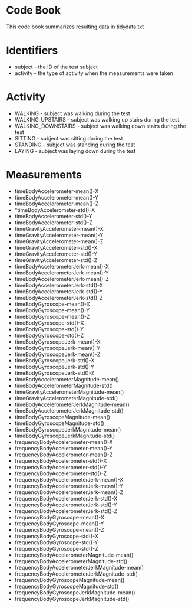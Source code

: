 # Code Book
 This code book summarizes resulting data in tidydata.txt
# Identifiers
* subject - the ID of the test subject
* activity - the type of activity when the measurements were taken
# Activity
* WALKING - subject was walking during the test
* WALKING_UPSTAIRS - subject was walking up stairs during the test
* WALKING_DOWNSTAIRS - subject was walking down stairs during the test
* SITTING - subject was sitting during the test
* STANDING - subject was standing during the test
* LAYING - subject was laying down during the test
# Measurements
* timeBodyAccelerometer-mean()-X 
* timeBodyAccelerometer-mean()-Y 
* timeBodyAccelerometer-mean()-Z
* "timeBodyAccelerometer-std()-X
* timeBodyAccelerometer-std()-Y
* timeBodyAccelerometer-std()-Z
* timeGravityAccelerometer-mean()-X
* timeGravityAccelerometer-mean()-Y
* timeGravityAccelerometer-mean()-Z
* timeGravityAccelerometer-std()-X
* timeGravityAccelerometer-std()-Y
* timeGravityAccelerometer-std()-Z
* timeBodyAccelerometerJerk-mean()-X
* timeBodyAccelerometerJerk-mean()-Y
* timeBodyAccelerometerJerk-mean()-Z
* timeBodyAccelerometerJerk-std()-X
* timeBodyAccelerometerJerk-std()-Y
* timeBodyAccelerometerJerk-std()-Z
* timeBodyGyroscope-mean()-X
* timeBodyGyroscope-mean()-Y
* timeBodyGyroscope-mean()-Z
* timeBodyGyroscope-std()-X
* timeBodyGyroscope-std()-Y
* timeBodyGyroscope-std()-Z
* timeBodyGyroscopeJerk-mean()-X
* timeBodyGyroscopeJerk-mean()-Y
* timeBodyGyroscopeJerk-mean()-Z
* timeBodyGyroscopeJerk-std()-X
* timeBodyGyroscopeJerk-std()-Y
* timeBodyGyroscopeJerk-std()-Z
* timeBodyAccelerometerMagnitude-mean()
* timeBodyAccelerometerMagnitude-std()
* timeGravityAccelerometerMagnitude-mean()
* timeGravityAccelerometerMagnitude-std()
* timeBodyAccelerometerJerkMagnitude-mean()
* timeBodyAccelerometerJerkMagnitude-std()
* timeBodyGyroscopeMagnitude-mean()
* timeBodyGyroscopeMagnitude-std()
* timeBodyGyroscopeJerkMagnitude-mean()
* timeBodyGyroscopeJerkMagnitude-std()
* frequencyBodyAccelerometer-mean()-X
* frequencyBodyAccelerometer-mean()-Y
* frequencyBodyAccelerometer-mean()-Z
* frequencyBodyAccelerometer-std()-X
* frequencyBodyAccelerometer-std()-Y
* frequencyBodyAccelerometer-std()-Z
* frequencyBodyAccelerometerJerk-mean()-X
* frequencyBodyAccelerometerJerk-mean()-Y
* frequencyBodyAccelerometerJerk-mean()-Z
* frequencyBodyAccelerometerJerk-std()-X
* frequencyBodyAccelerometerJerk-std()-Y
* frequencyBodyAccelerometerJerk-std()-Z
* frequencyBodyGyroscope-mean()-X
* frequencyBodyGyroscope-mean()-Y
* frequencyBodyGyroscope-mean()-Z
* frequencyBodyGyroscope-std()-X
* frequencyBodyGyroscope-std()-Y
* frequencyBodyGyroscope-std()-Z
* frequencyBodyAccelerometerMagnitude-mean()
* frequencyBodyAccelerometerMagnitude-std()
* frequencyBodyAccelerometerJerkMagnitude-mean()
* frequencyBodyAccelerometerJerkMagnitude-std()
* frequencyBodyGyroscopeMagnitude-mean()
* frequencyBodyGyroscopeMagnitude-std()
* frequencyBodyGyroscopeJerkMagnitude-mean()
* frequencyBodyGyroscopeJerkMagnitude-std()
 
